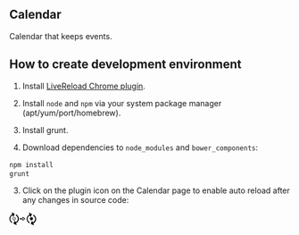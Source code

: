 Calendar
---

Calendar that keeps events.

How to create development environment
---


1. Install [LiveReload Chrome plugin](https://chrome.google.com/webstore/detail/livereload/jnihajbhpnppcggbcgedagnkighmdlei).

2. Install `node` and `npm` via your system package manager (apt/yum/port/homebrew).

3. Install grunt.

3. Download dependencies to `node_modules` and `bower_components`:
  ```
npm install
grunt
```

3. Click on the plugin icon on the Calendar page to enable auto reload after any changes in source code:
<img src="docs/livereload-icon.png" alt="LiveReload icon" width="48px">
